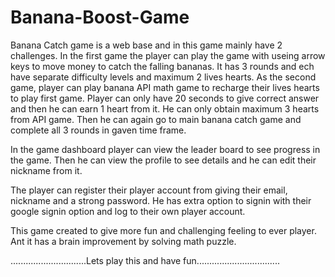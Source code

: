 # Banana-Boost-Game

Banana Catch game is a web base and in this game mainly have 2 challenges. In the first game the player can play the game with useing arrow keys to move money to catch the falling bananas. It has 3 rounds and ech have separate difficulty levels and maximum 2 lives hearts. As the second game, player can play banana API math game to recharge their lives hearts to play first game. Player can only have 20 seconds to give correct answer and then he can earn 1 heart from it. He can only obtain maximum 3 hearts from API game. Then he can again go to main banana catch game and complete all 3 rounds in gaven time frame.

In the game dashboard player can view the leader board to see progress in the game. Then he can view the profile to see details and he can edit their nickname from it.

The player can register their player account from giving their email, nickname and a strong password. He has extra option to signin with their google signin option and log to their own player account.

This game created to give more fun and challenging feeling to ever player. Ant it has a brain improvement by solving math puzzle.


..............................Lets play this and have fun.................................